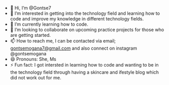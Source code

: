  - 👋 Hi, I’m @Gontse7
- 👀 I’m interested in getting into the technology field and learning how to code and improve my knowledge in different technology fields.
- 🌱 I’m currently learning how to code.
- 💞️ I’m looking to collaborate on upcoming practice projects for those who are getting started.
- 📫 How to reach me, I can be contacted via email; gontsemogana7@gmail.com and also connect on instagram @gontsemogana
- 😄 Pronouns: She, Ms
- ⚡ Fun fact: I got intersted in learning how to code and wanting to be in the technology field through having a skincare and ifestyle blog which did not work out for me.

<!---
Gontse7/Gontse7 is a ✨ special ✨ repository because its `README.md` (this file) appears on your GitHub profile.
You can click the Preview link to take a look at your changes.
--->
